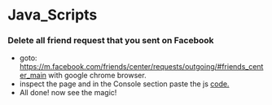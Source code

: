 # Java_Scripts
### Delete all friend request that you sent on Facebook
- goto: https://m.facebook.com/friends/center/requests/outgoing/#friends_center_main with google chrome browser.
- inspect the page and in the Console section paste the js [code.](https://github.com/ShahriarShafin/Java_Scripts/blob/master/FB%20send%20req%20del.js/)
- All done! now see the magic!
